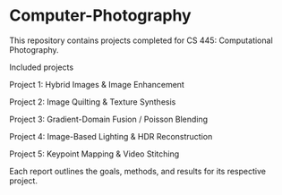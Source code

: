 # Computer-Photography
This repository contains projects completed for CS 445: Computational Photography.

Included projects

Project 1: Hybrid Images & Image Enhancement

Project 2: Image Quilting & Texture Synthesis

Project 3: Gradient-Domain Fusion / Poisson Blending

Project 4: Image-Based Lighting & HDR Reconstruction

Project 5: Keypoint Mapping & Video Stitching

Each report outlines the goals, methods, and results for its respective project.
